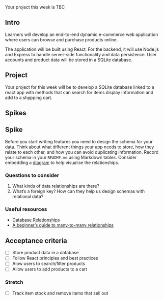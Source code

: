 Your project this week is TBC

## Intro

Learners will develop an end-to-end dynamic e-commerce web application where users can browse and purchase products online. 

The application will be built using React. For the backend, it will use Node.js and Express to handle server-side functionality and data persistence. User accounts and product data will be stored in a SQLite database.

## Project

Your project for this week will be to develop a SQLite database linked to a react app with methods that can search for items display information and add to a shppping cart.


## Spikes

## Spike

Before you start writing features you need to design the schema for your data. Think about what different things your app needs to store, how they relate to each other, and how you can avoid duplicating information. Record your schema in your `README.md` using Markdown tables. Consider embedding a [diagram](https://dbdiagram.io/) to help visualise the relationships.

### Questions to consider

1. What kinds of data relationships are there?
2. What’s a foreign key? How can they help us design schemas with relational data?

### Useful resources

- [Database Relationships](https://www.lifewire.com/database-relationships-p2-1019758)
- [A beginner’s guide to many-to-many relationships](https://support.airtable.com/docs/airtable-s-guide-to-many-to-many-relationships)

## Acceptance criteria

- [ ] Store product data in a database
- [ ] Follow React principles and best practices
- [ ] Alow users to search/filter products 
- [ ] Allow users to add products to a cart

### Stretch
- [ ] Track item stock and remove items that sell out
